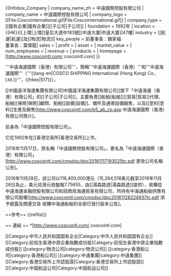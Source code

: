 {{Infobox_Company |
  company_name_zh = 中遠國際控股有限公司 |
  company_name = 中遠國際控股有限公司 |
  company_logo = [[File:Coscointernational.gif|File:Coscointernational.gif]] |
  company_type = [[國有企業|國有企業]][[子公司|子公司]] |
  foundation = 1992年 |
  location ={{HK}}[[上環|上環]]皇后大道中183號[[中遠大廈|中遠大廈]]47樓|
  industry = [[航運|航運]]及[[物流|物流]]|
  key_people = 前董事長：魏家福<br>董事長：葉偉龍| 
  sales =  |
  profit =  |
  asset = |
  market_value = |
  num_employees = |
  revenue = |
  products = |
  homepage = [http://www.coscointl.com/ coscointl.com]
}}

'''中遠海運國際（香港）有限公司'''，簡稱'''中遠海運國際（香港）'''和'''中遠海運國際'''（'''{{lang-en|COSCO SHIPPING International (Hong Kong) Co., Ltd.}}'''，{{hkex|517}}）。

[[中國遠洋海運集團有限公司|中國遠洋海運集團有限公司]]旗下「中遠海運（香港）有限公司」的[[子公司|子公司]]，主要負責[[船舶|船舶]][[貿易|貿易]]代理、船舶[[保險|保險]]顧問、船舶[[設備|設備]]、備件及通導設備銷售，以及[[塗料|塗料]]生產及銷售<ref>[http://www.coscointl.com/b5_ab_cp.asp 中遠海運國際（香港）有限公司簡介]</ref>。

前身為「中遠國際控股有限公司」。

它在1992年在[[香港交易所|香港交易所]]上市。

2016年11月17日，原名稱「中遠國際控股有限公司」，更名為「中遠海運國際（香港）有限公司」<ref>[http://www.coscointl.com/cmsdoc/doc20161117193025tc.pdf 更改公司名稱公告]</ref>。

2016年11月28日，該公司以118,400,000港元（15,264,518美元<ref>截至2016年11月28日為止，美元兌港元收盤報7.75655，由[[湯森路透|湯森路透]]提供</ref>），收購從中遠海運金融控股有限公司和招商局海通貿易有限公司，所持有中海通船舶供應有限公司股權<ref>[http://www.coscointl.com/cmsdoc/doc20161128224937tc.pdf 須予披露及關連交易 收購中海通船舶的全部已發行股本公告]</ref>。

==參考==
{{reflist}}

== 連結 ==
*[http://www.coscointl.com/ coscointl.com]

[[Category:中华人民共和国国有企业|Category:中华人民共和国国有企业]]
[[Category:前恒生香港中資企業指數成份股|Category:前恒生香港中資企業指數成份股]]<!--1998年5月至2001年10月-->
[[category:物流公司|category:物流公司]]
[[category:香港船公司|category:香港船公司]]
[[category:中遠集團|category:中遠集團]]
[[Category:香港交易所上市認股證|Category:香港交易所上市認股證]]
[[Category:中国航运公司|Category:中国航运公司]]